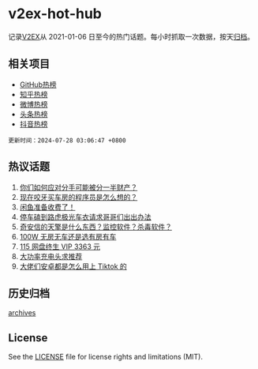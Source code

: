 # v2ex-hot-hub

 记录[V2EX](https://www.v2ex.com/)从 2021-01-06 日至今的热门话题。每小时抓取一次数据，按天[归档](archives)。
 
 ## 相关项目

- [GitHub热榜](https://github.com/lonnyzhang423/github-hot-hub)
- [知乎热榜](https://github.com/lonnyzhang423/zhihu-hot-hub)
- [微博热榜](https://github.com/lonnyzhang423/weibo-hot-hub)
- [头条热榜](https://github.com/lonnyzhang423/toutiao-hot-hub)
- [抖音热榜](https://github.com/lonnyzhang423/douyin-hot-hub)


 `更新时间：2024-07-28 03:06:47 +0800`

## 热议话题

1. [你们如何应对分手可能被分一半财产？](https://www.v2ex.com/t/1060460)
1. [现在咬牙买车房的程序员是怎么想的？](https://www.v2ex.com/t/1060485)
1. [闲鱼准备收费了！](https://www.v2ex.com/t/1060449)
1. [停车磕到路虎极光车衣请求哥哥们出出办法](https://www.v2ex.com/t/1060535)
1. [奇安信的天擎是什么东西？监控软件？杀毒软件？](https://www.v2ex.com/t/1060452)
1. [100W 无房无车还是选有房有车](https://www.v2ex.com/t/1060480)
1. [115 网盘终生 VIP 3363 元](https://www.v2ex.com/t/1060446)
1. [大功率充电头求推荐](https://www.v2ex.com/t/1060510)
1. [大佬们安卓都是怎么用上 Tiktok 的](https://www.v2ex.com/t/1060466)

## 历史归档

[archives](archives)

## License

See the [LICENSE](LICENSE) file for license rights and limitations (MIT).
